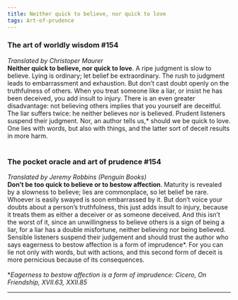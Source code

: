```yaml
---
title: Neither quick to believe, nor quick to love
tags: Art-of-prudence
---
```


### The art of worldly wisdom #154 ###

_Translated by Christoper Maurer_ <br/>
**Neither quick to believe, nor quick to love**. A ripe judgment is slow to believe. Lying is ordinary; let belief be extraordinary. The rush to judgment leads to embarrassment and exhaustion. But don’t cast doubt openly on the truthfulness of others. When you treat someone like a liar, or insist he has been deceived, you add insult to injury. There is an even greater disadvantage: not believing others implies that you yourself are deceitful. The liar suffers twice: he neither believes nor is believed. Prudent listeners suspend their judgment. Nor, an author tells us,* should we be quick to love. One lies with words, but also with things, and the latter sort of deceit results in more harm.<br/>
<br/>

### The pocket oracle and art of prudence #154 ###

_Translated by Jeremy Robbins (Penguin Books)_ <br/>
**Don’t be too quick to believe or to bestow affection**. Maturity is revealed by a slowness to believe; lies are commonplace, so let belief be rare. Whoever is easily swayed is soon embarrassed by it. But don’t voice your doubts about a person’s truthfulness, this just adds insult to injury, because it treats them as either a deceiver or as someone deceived. And this isn’t the worst of it, since an unwillingness to believe others is a sign of being a liar, for a liar has a double misfortune, neither believing nor being believed. Sensible listeners suspend their judgement and should trust the author who says eagerness to bestow affection is a form of imprudence*. For you can lie not only with words, but with actions, and this second form of deceit is more pernicious because of its consequences.<br/>
<br/>
*_Eagerness to bestow affection is a form of imprudence: Cicero, On Friendship, XVII.63, XXII.85_

***
